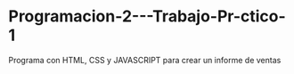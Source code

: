 # Programacion-2---Trabajo-Pr-ctico-1
Programa con HTML, CSS y JAVASCRIPT para crear un informe de ventas
